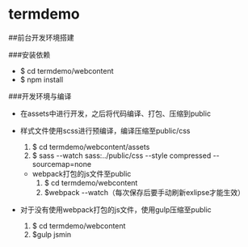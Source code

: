 # termdemo


##前台开发环境搭建

###安装依赖
- $ cd termdemo/webcontent
- $ npm install

###开发环境与编译

- 在assets中进行开发，之后将代码编译、打包、压缩到public

- 样式文件使用scss进行预编译，编译压缩至public/css
  1. $ cd termdemo/webcontent/assets
  2. $ sass --watch sass:../public/css --style compressed  --sourcemap=none

  - webpack打包的js文件至public
    1. $ cd termdemo/webcontent
    2. $webpack --watch（每次保存后要手动刷新exlipse才能生效）

- 对于没有使用webpack打包的js文件，使用gulp压缩至public
  1. $ cd termdemo/webcontent
  2. $gulp jsmin
